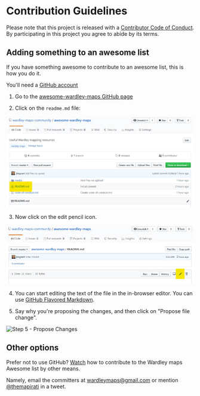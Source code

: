 # Contribution Guidelines

Please note that this project is released with a [Contributor Code of Conduct](code-of-conduct.md). By participating in this project you agree to abide by its terms.

## Adding something to an awesome list

If you have something awesome to contribute to an awesome list, this is how you do it.

You'll need a [GitHub account](https://github.com/join)

1. Go to the [awesome-wardley-maps GitHub page](https://github.com/wardley-maps-community/awesome-wardley-maps)

2. Click on the `readme.md` file:


![Step 2 Click on Readme.md](media/click-readme.md.jpg)


3. Now click on the edit pencil icon.


![Step 3 - Click on Edit](media/click-edit-pencil-icon.jpg)


4. You can start editing the text of the file in the in-browser editor. You can use [GitHub Flavored Markdown](https://help.github.com/articles/github-flavored-markdown/).


5. Say why you're proposing the changes, and then click on "Propose file change".


![Step 5 - Propose Changes](https://cloud.githubusercontent.com/assets/170270/9402937/7dd0652a-480c-11e5-9138-bd14244593d5.png)


## Other options

Prefer not to use GitHub? [Watch](https://www.youtube.com/watch?v=w79iCl0nLuY) how to contribute to the Wardley maps Awesome list by other means.

Namely, email the committers at wardleymaps@gmail.com or mention [@themapirati](https://twitter.com/themapirati) in a tweet.
